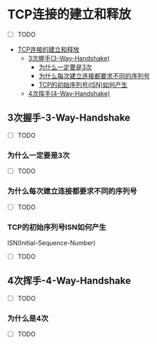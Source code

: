 # TCP连接的建立和释放

- [ ] TODO

- [TCP连接的建立和释放](#tcp连接的建立和释放)
  - [3次握手(3-Way-Handshake)](#3次握手-3-way-handshake)
    - [为什么一定要是3次](#为什么一定要是3次)
    - [为什么每次建立连接都要求不同的序列号](#为什么每次建立连接都要求不同的序列号)
    - [TCP的初始序列号(ISN)如何产生](#tcp的初始序列号isn如何产生)
  - [4次挥手(4-Way-Handshake)](#4次挥手-4-way-handshake)

## 3次握手-3-Way-Handshake

- [ ] TODO

### 为什么一定要是3次

- [ ] TODO

### 为什么每次建立连接都要求不同的序列号

- [ ] TODO

### TCP的初始序列号ISN如何产生

ISN(Initial-Sequence-Number)

- [ ] TODO

## 4次挥手-4-Way-Handshake

- [ ] TODO

### 为什么是4次

- [ ] TODO
